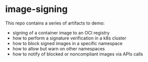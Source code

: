 # image-signing
This repo contains a series of artifacts to demo: 
* signing of a container image to an OCI registry
* how to perform a signature verification in a k8s cluster
* how to block signed images in a specific namespace 
* how to allow but warn on other namespaces
* how to notify of blocked or noncompliant images via APIs calls
